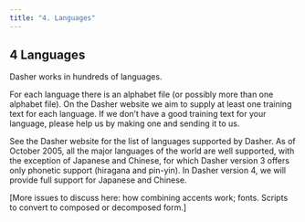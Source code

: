 ```yaml
---
title: "4. Languages"
---
```

## 4 Languages

Dasher works in hundreds of languages.

For each language there is an alphabet file (or possibly more than one alphabet file). On the Dasher website we aim to supply at least one training text for each language. If we don’t have a good training text for your language, please help us by making one and sending it to us.

See the Dasher website for the list of languages supported by Dasher. As of October 2005, all the major languages of the world are well supported, with the exception of Japanese and Chinese, for which Dasher version 3 offers only phonetic support (hiragana and pin-yin). In Dasher version 4, we will provide full support for Japanese and Chinese.

[More issues to discuss here: how combining accents work; fonts. Scripts to convert to composed or decomposed form.]
